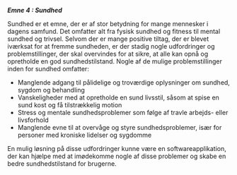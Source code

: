 **_Emne 4 : Sundhed_**

Sundhed er et emne, der er af stor betydning for mange mennesker i dagens samfund. Det omfatter alt fra fysisk sundhed og fitness til mental sundhed og trivsel. Selvom der er mange positive tiltag, der er blevet iværksat for at fremme sundheden, er der stadig nogle udfordringer og problemstillinger, der skal overvindes for at sikre, at alle kan opnå og opretholde en god sundhedstilstand.
Nogle af de mulige problemstillinger inden for sundhed omfatter:

- Manglende adgang til pålidelige og troværdige oplysninger om sundhed, sygdom og behandling
- Vanskeligheder med at opretholde en sund livsstil, såsom at spise en sund kost og få tilstrækkelig motion
- Stress og mentale sundhedsproblemer som følge af travle arbejds- eller livsforhold
- Manglende evne til at overvåge og styre sundhedsproblemer, især for personer med kroniske lidelser og sygdomme

En mulig løsning på disse udfordringer kunne være en softwareapplikation, der kan hjælpe med at imødekomme nogle af disse problemer og skabe en bedre sundhedstilstand for brugerne. 


<!--En sådan app kunne have funktioner som:

- Samle pålidelige og aktuelle oplysninger om sundhed, sygdom og behandling og give brugerne mulighed for at sammenligne og evaluere deres effektivitet
- Tilbyde kost- og træningsplaner samt overvågning af brugerens sundhedstilstand og fremskridt
- Skabe muligheder for stressreduktion og mental sundhed med meditation, mindfulness og andre teknikker
- Mulighed for at overvåge og styre sundhedsproblemer, især for personer med kroniske lidelser og sygdomme, med hjælp fra sundhedsprofessionelle
-->
